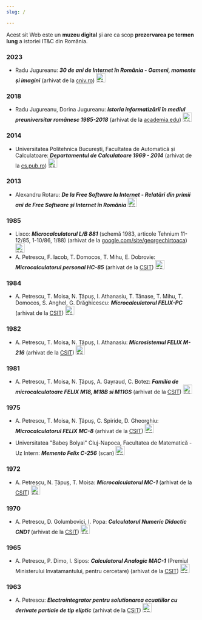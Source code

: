```yaml
---
slug: /

---
```


Acest sit Web este un **muzeu digital** și are ca scop **prezervarea pe termen
lung** a istoriei IT&C din România.

### 2023

- Radu Jugureanu: _**30 de ani de Internet în România - Oameni, momente și imagini**_ (arhivat de la [cniv.ro](https://cniv.ro/documents/26/CNIV_Volum_Aniversar_2023_-_Versiune_Online_DPxioQg.pdf)) <a href="./assets/2023/radujugu-cniv-volum-aniversar-2023-versiune-online.pdf" target="_blank"><img class="link-icon" src="./img/pdf-24.png" width="24" height="24" alt="PDF"/></a>

### 2018

- Radu Jugureanu, Dorina Jugureanu: _**Istoria informatizării în mediul
preuniversitar românesc 1985-2018**_ (arhivat de la [academia.edu](https://www.academia.edu/43375781/Istoria_informatizării_în_mediul_preuniversitar_românesc_1985_2018)) <a href="./assets/2018/radujugu-istoria-informatizarii-in-mediul-preuniv.pdf" target="_blank"><img class="link-icon" src="./img/pdf-24.png" width="24" height="24" alt="PDF"/></a>

### 2014

- Universitatea Politehnica București, Facultatea de Automaticã și Calculatoare: _**Departamentul de Calculatoare 1969 - 2014**_ (arhivat de la [cs.pub.ro](https://cs.pub.ro/Videos/Aniversare45CS/Brosura45CS.pdf)) <a href="./assets/2014/upb-brosura-45-cs.pdf" target="_blank"><img class="link-icon" src="./img/pdf-24.png" width="24" height="24" alt="PDF"/></a>

### 2013

- Alexandru Rotaru: _**De la Free Software la Internet - Relatări din primii ani de Free Software și Internet în România**_ <a href="./assets/2013/arot-brosura-a5-tipar.pdf" target="_blank"><img class="link-icon" src="./img/pdf-24.png" width="24" height="24" alt="PDF"/></a>

### 1985

- Lixco: _**Microcalculatorul L/B 881**_ (schemă 1983, articole Tehnium 11-12/85, 1-10/86, 1/88) (arhivat de la [google.com/site/georgechirtoaca](https://sites.google.com/site/georgechirtoaca/documentation)) <a href="./assets/1985/lixco-lb-881-tehnium.pdf" target="_blank"><img class="link-icon" src="./img/pdf-24.png" width="24" height="24" alt="PDF"/></a>
- A. Petrescu, F. Iacob, T. Domocos, T. Mihu, E. Dobrovie: _**Microcalculatorul personal HC-85**_  (arhivat de la [CSIT](http://www.csit-sun.pub.ro/research/history)) <a href="./assets/1985/apetrescu-hc-85.pdf" target="_blank"><img class="link-icon" src="./img/pdf-24.png" width="24" height="24" alt="PDF"/></a>

### 1984

- A. Petrescu, T. Moisa, N. Țăpuș, I. Athanasiu, T. Tănase, T. Mihu, T. Domocos, S. Anghel, G. Drăghicescu: _**Microcalculatorul FELIX-PC**_ (arhivat de la [CSIT](http://www.csit-sun.pub.ro/research/history)) <a href="./assets/1984/apetrescu-felix-pc.pdf" target="_blank"><img class="link-icon" src="./img/pdf-24.png" width="24" height="24" alt="PDF"/></a>

### 1982

- A. Petrescu, T. Moisa, N. Țăpuș, I. Athanasiu: _**Microsistemul FELIX M-216**_ (arhivat de la [CSIT](http://www.csit-sun.pub.ro/research/history)) <a href="./assets/1982/apetrescu-felix-m-216.pdf" target="_blank"><img class="link-icon" src="./img/pdf-24.png" width="24" height="24" alt="PDF"/></a>

### 1981

- A. Petrescu, T. Moisa, N. Țăpuș, A. Gayraud, C. Botez: _**Familia de microcalculatoare FELIX M18, M18B si M11GS**_ (arhivat de la [CSIT](http://www.csit-sun.pub.ro/research/history)) <a href="./assets/1981/apetrescu-felix-m18-118.pdf" target="_blank"><img class="link-icon" src="./img/pdf-24.png" width="24" height="24" alt="PDF"/></a>

### 1975

- A. Petrescu, T. Moisa, N. Țăpuș, C. Spiride, D. Gheorghiu: _**Microcalculatorul FELIX MC-8**_ (arhivat de la [CSIT](http://www.csit-sun.pub.ro/research/history)) <a href="./assets/1975/apetrescu-felix-mc-8.pdf" target="_blank"><img class="link-icon" src="./img/pdf-24.png" width="24" height="24" alt="PDF"/></a>

- Universitatea "Babeș Bolyai" Cluj-Napoca, Facultatea de Matematică - Uz Intern: _**Memento Felix C-256**_ (scan) <a href="./assets/1975/babesbalyai-memento-felix-c-256.pdf" target="_blank"><img class="link-icon" src="./img/pdf-24.png" width="24" height="24" alt="PDF"/></a>

### 1972

- A. Petrescu, N. Țăpuș, T. Moisa: _**Microcalculatorul MC-1**_ (arhivat de la [CSIT](http://www.csit-sun.pub.ro/research/history)) <a href="./assets/1972/apetrescu-micro-mc1.pdf" target="_blank"><img class="link-icon" src="./img/pdf-24.png" width="24" height="24" alt="PDF"/></a>

### 1970

- A. Petrescu, D. Golumbovici, I. Popa: _**Calculatorul Numeric Didactic CND1**_ (arhivat de la [CSIT](http://www.csit-sun.pub.ro/research/history)) <a href="./assets/1970/apetrescu-calc-cnd-1.pdf" target="_blank"><img class="link-icon" src="./img/pdf-24.png" width="24" height="24" alt="PDF"/></a>

### 1965

- A. Petrescu, P. Dimo, I. Sipos: _**Calculatorul Analogic MAC-1**_ (Premiul Ministerului Invatamantului, pentru cercetare) (arhivat de la [CSIT](http://www.csit-sun.pub.ro/research/history)) <a href="./assets/1965/apetrescu-mac-1.pdf" target="_blank"><img class="link-icon" src="./img/pdf-24.png" width="24" height="24" alt="PDF"/></a>

### 1963

- A. Petrescu: _**Electrointegrator pentru solutionarea ecuatiilor cu derivate partiale de tip eliptic**_ (arhivat de la [CSIT](http://www.csit-sun.pub.ro/research/history)) <a href="./assets/1963/apetrescu-electrointeg.pdf" target="_blank"><img class="link-icon" src="./img/pdf-24.png" width="24" height="24" alt="PDF"/></a>
